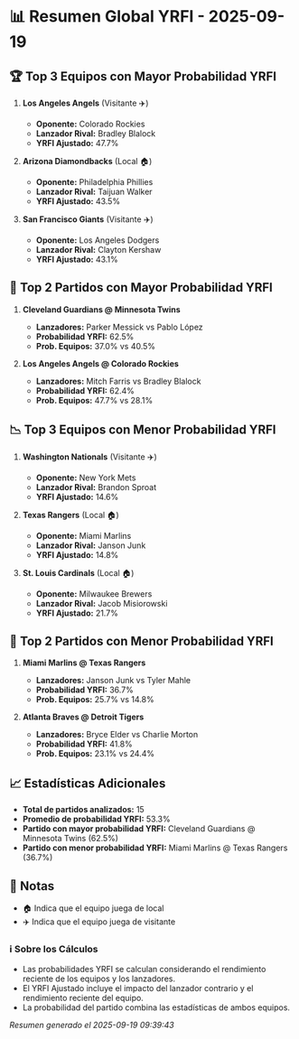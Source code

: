 # 📊 Resumen Global YRFI - 2025-09-19

## 🏆 Top 3 Equipos con Mayor Probabilidad YRFI

1. **Los Angeles Angels** (Visitante ✈️)
   - **Oponente:** Colorado Rockies
   - **Lanzador Rival:** Bradley Blalock
   - **YRFI Ajustado:** 47.7%

2. **Arizona Diamondbacks** (Local 🏠)
   - **Oponente:** Philadelphia Phillies
   - **Lanzador Rival:** Taijuan Walker
   - **YRFI Ajustado:** 43.5%

3. **San Francisco Giants** (Visitante ✈️)
   - **Oponente:** Los Angeles Dodgers
   - **Lanzador Rival:** Clayton Kershaw
   - **YRFI Ajustado:** 43.1%

## 🎯 Top 2 Partidos con Mayor Probabilidad YRFI

1. **Cleveland Guardians @ Minnesota Twins**
   - **Lanzadores:** Parker Messick vs Pablo López
   - **Probabilidad YRFI:** 62.5%
   - **Prob. Equipos:** 37.0% vs 40.5%

2. **Los Angeles Angels @ Colorado Rockies**
   - **Lanzadores:** Mitch Farris vs Bradley Blalock
   - **Probabilidad YRFI:** 62.4%
   - **Prob. Equipos:** 47.7% vs 28.1%

## 📉 Top 3 Equipos con Menor Probabilidad YRFI

1. **Washington Nationals** (Visitante ✈️)
   - **Oponente:** New York Mets
   - **Lanzador Rival:** Brandon Sproat
   - **YRFI Ajustado:** 14.6%

2. **Texas Rangers** (Local 🏠)
   - **Oponente:** Miami Marlins
   - **Lanzador Rival:** Janson Junk
   - **YRFI Ajustado:** 14.8%

3. **St. Louis Cardinals** (Local 🏠)
   - **Oponente:** Milwaukee Brewers
   - **Lanzador Rival:** Jacob Misiorowski
   - **YRFI Ajustado:** 21.7%

## 🛑 Top 2 Partidos con Menor Probabilidad YRFI

1. **Miami Marlins @ Texas Rangers**
   - **Lanzadores:** Janson Junk vs Tyler Mahle
   - **Probabilidad YRFI:** 36.7%
   - **Prob. Equipos:** 25.7% vs 14.8%

2. **Atlanta Braves @ Detroit Tigers**
   - **Lanzadores:** Bryce Elder vs Charlie Morton
   - **Probabilidad YRFI:** 41.8%
   - **Prob. Equipos:** 23.1% vs 24.4%

## 📈 Estadísticas Adicionales

- **Total de partidos analizados:** 15
- **Promedio de probabilidad YRFI:** 53.3%
- **Partido con mayor probabilidad YRFI:** Cleveland Guardians @ Minnesota Twins (62.5%)
- **Partido con menor probabilidad YRFI:** Miami Marlins @ Texas Rangers (36.7%)

## 📝 Notas

- 🏠 Indica que el equipo juega de local
- ✈️ Indica que el equipo juega de visitante

### ℹ️ Sobre los Cálculos
- Las probabilidades YRFI se calculan considerando el rendimiento reciente de los equipos y los lanzadores.
- El YRFI Ajustado incluye el impacto del lanzador contrario y el rendimiento reciente del equipo.
- La probabilidad del partido combina las estadísticas de ambos equipos.

*Resumen generado el 2025-09-19 09:39:43*
